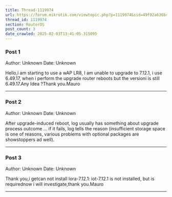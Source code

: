 ```yaml
---
title: Thread-1119974
url: https://forum.mikrotik.com/viewtopic.php?p=1119974&sid=49f92a630bc7970d8ca50523be880e8f#p1119974
thread_id: 1119974
section: RouterOS
post_count: 3
date_crawled: 2025-02-03T13:41:05.315095
---
```


### Post 1
Author: Unknown
Date: Unknown

Hello,i am starting to use a wAP LR8, I am unable to upgrade to 7.12.1, i use 6.49.17, when i perform the upgrade router reboots but the versioni is still 6.49.17.Any Idea ?Thank you.Mauro

---
### Post 2
Author: Unknown
Date: Unknown

After upgrade-induced reboot, log usually has something about upgrade process outcome ... if it fails, log tells the reason (insufficient storage space is one of reasons, various problems with optional packages are showstoppers ad well).

---
### Post 3
Author: Unknown
Date: Unknown

Thank you,i getcan not install lora-7.12.1: iot-7.12.1 is not installed, but is requirednow i will investigate,thank you.Mauro

---
